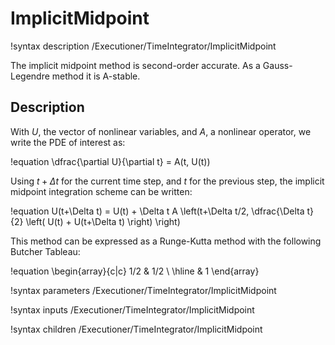 # ImplicitMidpoint

!syntax description /Executioner/TimeIntegrator/ImplicitMidpoint

The implicit midpoint method is second-order accurate. As a Gauss-Legendre method it is A-stable.

## Description

With $U$, the vector of nonlinear variables, and $A$, a nonlinear operator,
we write the PDE of interest as:

!equation
\dfrac{\partial U}{\partial t} = A(t, U(t))

Using $t+\Delta t$ for the current time step, and $t$ for the previous step,
the implicit midpoint integration scheme can be written:

!equation
U(t+\Delta t) = U(t) + \Delta t A \left(t+\Delta t/2, \dfrac{\Delta t}{2} \left( U(t) +  U(t+\Delta t) \right) \right)


This method can be expressed as a Runge-Kutta method with the following Butcher Tableau:

!equation
\begin{array}{c|c}
  1/2 & 1/2 \\
\hline
    &  1
\end{array}

!syntax parameters /Executioner/TimeIntegrator/ImplicitMidpoint

!syntax inputs /Executioner/TimeIntegrator/ImplicitMidpoint

!syntax children /Executioner/TimeIntegrator/ImplicitMidpoint
